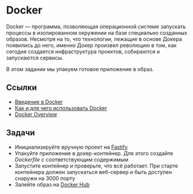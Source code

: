 # Docker

Docker — программа, позволяющая операционной системе запускать процессы в изолированном окружении на базе специально созданных образов. Несмотря на то, что технологии, лежащие в основе Докера появились до него, именно Докер произвел революцию в том, как сегодня создается инфраструктура проектов, собираются и запускаются сервисы.

В этом задании мы упакуем готовое приложение в образ.

## Ссылки

* [Введение в Docker](https://www.youtube.com/watch?v=dfXuTTV6TVo)
* [Как и для чего использовать Docker](https://guides.hexlet.io/docker/)
* [Docker Overview](https://docs.docker.com/get-started/overview/)

## Задачи

* Инициализируйте вручную проект на [Fastify](https://github.com/fastify/fastify#quick-start)
* Упакуйте приложение в докер-контейнер. Для этого создайте *Dockerfile* с соответствующим содержимым
* Запустите контейнер и проверьте, что всё работает. При старте контейнера должен запускаться веб-сервер и быть доступен снаружи на 3000 порту
* Залейте образ на [Docker Hub](https://hub.docker.com/)
